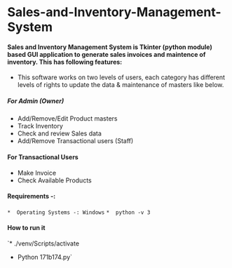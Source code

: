 # Sales-and-Inventory-Management-System

#### Sales and Inventory Management System is __Tkinter__ (python module) based GUI application to generate sales invoices and maintence of inventory. This has following features:

*	This software works on two levels of users, each category has different levels of rights to update the data & maintenance of masters like below.

##### For Admin (Owner)
*	Add/Remove/Edit Product masters
*	Track Inventory
*	Check and review Sales data
*	Add/Remove Transactional users (Staff) 

#### For Transactional Users
*	Make Invoice
*	Check Available Products


#### Requirements -:
`*	Operating Systems -: Windows`
`*	python -v 3 `


#### How to run it 
`* ./venv/Scripts/activate
*	Python 171b174.py`
